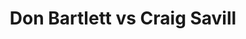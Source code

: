 ---
title: Don Bartlett vs Craig Savill
player1:
  name: Bartlett, Don
  percent: 86
  wins: 1
  losses: 0
player2:
  name: Savill, Craig
  percent: 93
  wins: 0
  losses: 1
games:
- player1:
    team: AB
    position: Lead
    percent: 86
    win: 1
    loss: 0
  player2:
    team: 'ON'
    position: Lead
    percent: 93
    win: 0
    loss: 1
  event: Brier
  year: 2006
  draw: Round Robin(10)
  score: ON 4 - AB 7
- player1:
    team: MAR
    position: Lead
    percent: 83
    win: 1
    loss: 0
  player2:
    team: MOR
    position: Second
    percent: 81
    win: 0
    loss: 1
  event: Trials (Men)
  year: 2001
  draw: Round Robin(9)
  score: MAR 9 - MOR 8
- player1:
    team: MAR
    position: Lead
    percent: 94
    win: 0
    loss: 1
  player2:
    team: HOW
    position: Lead
    percent: 91
    win: 1
    loss: 0
  event: Trials (Men)
  year: 2005
  draw: Round Robin(12)
  score: MAR 6 - HOW 8
---